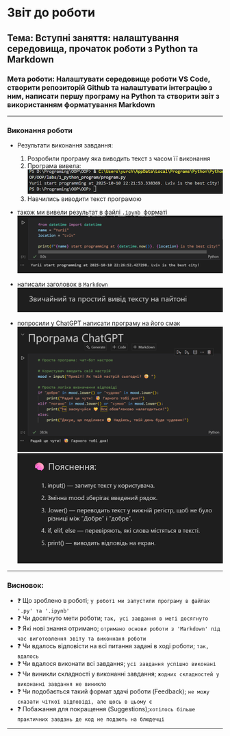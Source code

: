 # Звіт до роботи
## Тема: Вступні заняття: налаштування середовища, прочаток роботи з Python та Markdown
### Мета роботи: Налаштувати середовище роботи VS Code, створити репозиторій Github та налаштувати інтеграцію з ним, написати першу програму на Python та створити звіт з використанням форматування Markdown

---
### Виконання роботи
* Результати виконання завдання:
    1. Розробили програму яка виводить текст з часом її виконання
    1. Програма вивела:
    ![](/labs/1_python_program/images/result_1.jpg)
    1. Навчились виводити текст програмою
    
* також ми вивели результат в файлі `.ipynb `форматі
![](/labs/1_python_program/images/result_2.png)

* написали заголовок в `Markdown`
![](/labs/1_python_program/images/result_3.png)

* попросили у ChatGPT написати програму на його смак 
![](/labs/1_python_program/images/result_4.png)
  ![](/labs/1_python_program/images/result_5.png)

---
### Висновок:

- :question: Що зроблено в роботі;
`у роботі ми запустили програму в файлах '.py' та '.ipynb'`
- :question: Чи досягнуто мети роботи;
`так, усі завдання в меті досягнуто`
- :question: Які нові знання отримано;
`отримано основи роботи з 'Markdown' під час виготовлення звіту та виконнаня роботи`
- :question: Чи вдалось відповісти на всі питання задані в ході роботи;
`так, вдалось`
- :question: Чи вдалося виконати всі завдання;
`усі завдання успішно виконані`
- :question: Чи виникли складності у виконанні завдання;
`жодних складностей у виконанні завдання не виникло`
- :question: Чи подобається такий формат здачі роботи (Feedback);
`не можу сказати чіткої відповіді, але щось в цьому є`
- :question: Побажання для покращення (Suggestions);`хотілось більше практичних завдань де код не подають на блюдечці`

---